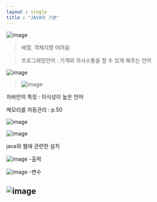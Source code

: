 ```yaml
---
layout : single
title : "JAVA의 기본"
---
```


![image](https://user-images.githubusercontent.com/105334682/177438267-1fb04933-7ae8-463b-bd05-e5c2d0b7992d.png)

>배열, 객체지향 어려움

>프로그래밍언어 : 기계와 의사소통을 할 수 있게 해주는 언어

![image](https://user-images.githubusercontent.com/105334682/177438646-684b343f-94b1-4822-b8ae-6fe766dd1758.png)


>![image](https://user-images.githubusercontent.com/105334682/177438943-861fdd26-a0a6-48fb-a899-b80b83d3a1aa.png)

자바만의 특징 : 이식성이 높은 언어

메모리를 자동관리 : p.50

![image](https://user-images.githubusercontent.com/105334682/177440108-81d7b5bc-8ed6-4b2d-828f-7dab2c67c275.png)

![image](https://user-images.githubusercontent.com/105334682/177441387-604cacae-e4e5-4530-9a10-00ca89bfd833.png)

java와 웹에 관련한 설치

![image](https://user-images.githubusercontent.com/105334682/177450253-1981e2ab-75b4-476a-9057-5a452fb8069b.png)
-출력

![image](https://user-images.githubusercontent.com/105334682/177453177-9072b724-d726-4daf-8792-77f70691649e.png)
-변수

![image](https://user-images.githubusercontent.com/105334682/177456926-f8c0a1eb-9e32-457b-acc2-b0044608ae6e.png)
-
